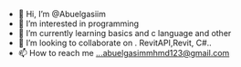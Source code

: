 - 👋 Hi, I’m @Abuelgasiim
- 👀 I’m interested in programming 
- 🌱 I’m currently learning basics and c language and other 
- 💞️ I’m looking to collaborate on . RevitAPI,Revit, C#..
- 📫 How to reach me ...abuelgasimmhmd123@gmail.com 

<!---
Abuelgasiim/Abuelgasiim is a ✨ special ✨ repository because its `README.md` (this file) appears on your GitHub profile.
You can click the Preview link to take a look at your changes.
--->
